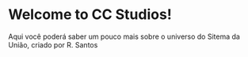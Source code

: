 # Welcome to CC Studios!
Aqui você poderá saber um pouco mais sobre o universo do Sitema da União, criado por R. Santos
